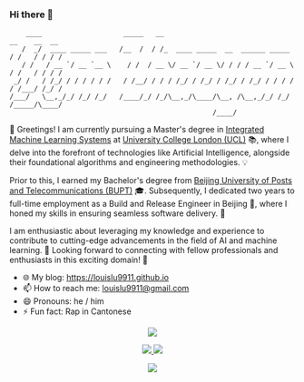 ### Hi there 👋

```
    ____                    _____   __                                     __    __  __
   /  _/  ____ _____ ___   /__  /  / /_  ____ _____  __  ______ _____     / /   / / / /
   / /   / __ `/ __ `__ \    / /  / __ \/ __ `/ __ \/ / / / __ `/ __ \   / /   / / / /
 _/ /   / /_/ / / / / / /   / /__/ / / / /_/ / /_/ / /_/ / /_/ / / / /  / /___/ /_/ /
/___/   \__,_/_/ /_/ /_/   /____/_/ /_/\__,_/\____/\__, /\__,_/_/ /_/  /_____/\____/
                                                  /____/
```

👋 Greetings! I am currently pursuing a Master's degree in 
[Integrated Machine Learning Systems](https://www.ucl.ac.uk/prospective-students/graduate/taught-degrees/integrated-machine-learning-systems-msc) at
[University College London (UCL)](https://www.ucl.ac.uk/) 📚,
where I delve into the forefront of technologies like Artificial Intelligence, alongside their foundational algorithms and engineering methodologies. 💡

Prior to this, I earned my Bachelor's degree from [Beijing University of Posts and Telecommunications (BUPT)](https://www.bupt.edu.cn/) 🎓.
Subsequently, I dedicated two years to full-time employment as a Build and Release Engineer in Beijing 🏢,
where I honed my skills in ensuring seamless software delivery. 🔧

I am enthusiastic about leveraging my knowledge and experience to contribute to cutting-edge advancements in the field of AI and machine learning. 🚀
Looking forward to connecting with fellow professionals and enthusiasts in this exciting domain! 🤝

- 🌐 My blog: https://louislu9911.github.io
- 📫 How to reach me: louislu9911@gmail.com
- 😄 Pronouns: he / him
- ⚡ Fun fact: Rap in Cantonese

<!--
- 👯 I’m looking to collaborate on ...
- 🤔 I’m looking for help with ...
- 💬 Ask me about ...
-->

<p align="center">
  <a href="https://github.com/LouisLU9911">
    <img src="http://github-profile-summary-cards.vercel.app/api/cards/profile-details?username=LouisLU9911&theme=gruvbox" />
  </a>
</p>

<p align="center">
  <a href="https://github.com/LouisLU9911">
    <img src="http://github-profile-summary-cards.vercel.app/api/cards/stats?username=LouisLU9911&theme=gruvbox" />
  </a>

  <a href="https://github.com/LouisLU9911">
    <img src="http://github-profile-summary-cards.vercel.app/api/cards/most-commit-language?username=LouisLU9911&theme=gruvbox&exclude=html" />
  </a>
</p>
<p align="center">
  <a href="https://github.com/LouisLU9911">
    <img src="http://github-readme-streak-stats.herokuapp.com?user=LouisLU9911&theme=gruvbox&hide_border=true" />
  </a>
</p>
